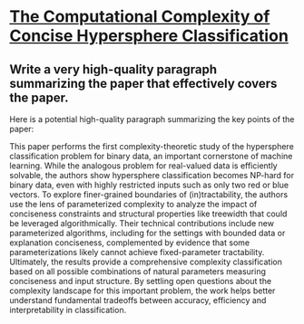 # [The Computational Complexity of Concise Hypersphere Classification](https://arxiv.org/abs/2312.07103)

## Write a very high-quality paragraph summarizing the paper that effectively covers the paper.

 Here is a potential high-quality paragraph summarizing the key points of the paper:

This paper performs the first complexity-theoretic study of the hypersphere classification problem for binary data, an important cornerstone of machine learning. While the analogous problem for real-valued data is efficiently solvable, the authors show hypersphere classification becomes NP-hard for binary data, even with highly restricted inputs such as only two red or blue vectors. To explore finer-grained boundaries of (in)tractability, the authors use the lens of parameterized complexity to analyze the impact of conciseness constraints and structural properties like treewidth that could be leveraged algorithmically. Their technical contributions include new parameterized algorithms, including for the settings with bounded data or explanation conciseness, complemented by evidence that some parameterizations likely cannot achieve fixed-parameter tractability. Ultimately, the results provide a comprehensive complexity classification based on all possible combinations of natural parameters measuring conciseness and input structure. By settling open questions about the complexity landscape for this important problem, the work helps better understand fundamental tradeoffs between accuracy, efficiency and interpretability in classification.
